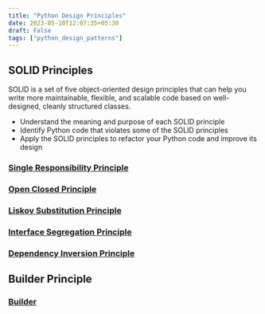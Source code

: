 ```yaml
---
title: "Python Design Principles"
date: 2023-05-10T12:07:35+05:30
draft: False
tags: ["python_design_patterns"]
---
```


## SOLID Principles

SOLID is a set of five object-oriented design principles that can help you write more maintainable, flexible, and scalable code based on well-designed, cleanly structured classes.

- Understand the meaning and purpose of each SOLID principle
- Identify Python code that violates some of the SOLID principles
- Apply the SOLID principles to refactor your Python code and improve its design

### [Single Responsibility Principle](../srp/)
### [Open Closed Principle](../ocp/)
### [Liskov Substitution Principle](../lsp/)
### [Interface Segregation Principle](../isp/)
### [Dependency Inversion Principle](../dip/)

## Builder Principle

### [Builder](../builder)